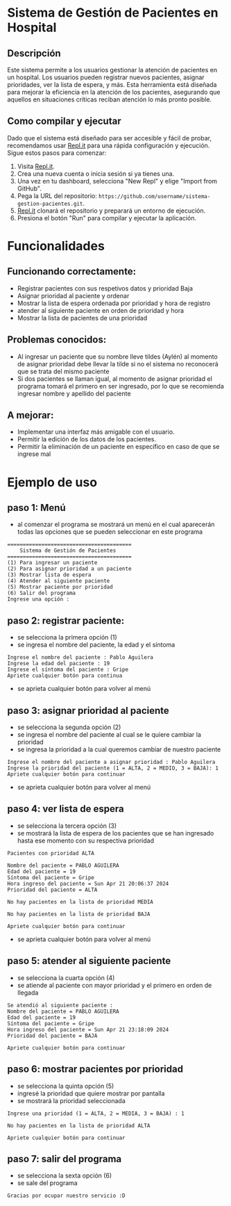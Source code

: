 # Sistema de Gestión de Pacientes en Hospital
## Descripción
Este sistema permite a los usuarios gestionar la atención de pacientes en un hospital. Los usuarios pueden registrar nuevos pacientes, asignar prioridades, ver la lista de espera, y más. Esta herramienta está diseñada para mejorar la eficiencia en la atención de los pacientes, asegurando que aquellos en situaciones críticas reciban atención lo más pronto posible.

## Como compilar y ejecutar
Dado que el sistema está diseñado para ser accesible y fácil de probar, recomendamos usar [Repl.it](http://repl.it/) para una rápida configuración y ejecución. Sigue estos pasos para comenzar:

1. Visita [Repl.it](https://repl.it/).
2. Crea una nueva cuenta o inicia sesión si ya tienes una.
3. Una vez en tu dashboard, selecciona "New Repl" y elige "Import from GitHub".
4. Pega la URL del repositorio: `https://github.com/username/sistema-gestion-pacientes.git`.
5. [Repl.it](http://repl.it/) clonará el repositorio y preparará un entorno de ejecución.
6. Presiona el botón "Run" para compilar y ejecutar la aplicación.

# Funcionalidades
## Funcionando correctamente:
* Registrar pacientes con sus respetivos datos y prioridad Baja
* Asignar prioridad al paciente y ordenar
* Mostrar la lista de espera ordenada por prioridad y hora de registro
* atender al siguiente paciente en orden de prioridad y hora
* Mostrar la lista de pacientes de una prioridad
## Problemas conocidos:
* Al ingresar un paciente que su nombre lleve tildes (Aylén) al momento de asignar prioridad debe llevar la tilde si no el sistema no reconocerá que se trata del mismo paciente
* Si dos pacientes se llaman igual, al momento de asignar prioridad el programa tomará el primero en ser ingresado, por lo que se recomienda ingresar nombre y apellido del paciente
## A mejorar:
* Implementar una interfaz más amigable con el usuario.
* Permitir la edición de los datos de los pacientes.
* Permitir la eliminación de un paciente en específico en caso de que se ingrese mal

# Ejemplo de uso
## paso 1: Menú
* al comenzar el programa se mostrará un menú en el cual aparecerán todas las opciones que se pueden seleccionar en este programa


````
========================================
    Sistema de Gestión de Pacientes
========================================
(1) Para ingresar un paciente
(2) Para asignar prioridad a un paciente
(3) Mostrar lista de espera
(4) Atender al siguiente paciente
(5) Mostrar paciente por prioridad
(6) Salir del programa
Ingrese una opción :
````
## paso 2: registrar paciente:
* se selecciona la primera opción (1)
* se ingresa el nombre del paciente, la edad y el síntoma
````
Ingrese el nombre del paciente : Pablo Aguilera
Ingrese la edad del paciente : 19
Ingrese el síntoma del paciente : Gripe 
Apriete cualquier botón para continua
````
* se aprieta cualquier botón para volver al menú

## paso 3: asignar prioridad al paciente
* se selecciona la segunda opción (2)
* se ingresa el nombre del paciente al cual se le quiere cambiar la prioridad
* se ingresa la prioridad a la cual queremos cambiar de nuestro paciente
````
Ingrese el nombre del paciente a asignar prioridad : Pablo Aguilera
Ingrese la prioridad del paciente (1 = ALTA, 2 = MEDIO, 3 = BAJA): 1
Apriete cualquier botón para continuar
````
* se aprieta cualquier botón para volver al menú

## paso 4: ver lista de espera
* se selecciona la tercera opción (3)
* se mostrará la lista de espera de los pacientes que se han ingresado hasta ese momento con su respectiva prioridad
````
Pacientes con prioridad ALTA

Nombre del paciente = PABLO AGUILERA
Edad del paciente = 19
Síntoma del paciente = Gripe
Hora ingreso del paciente = Sun Apr 21 20:06:37 2024
Prioridad del paciente = ALTA 

No hay pacientes en la lista de prioridad MEDIA

No hay pacientes en la lista de prioridad BAJA

Apriete cualquier botón para continuar
````
* se aprieta cualquier botón para volver al menú

## paso 5: atender al siguiente paciente
* se selecciona la cuarta opción (4)
* se atiende al paciente con mayor prioridad y el primero en orden de llegada
````
Se atendió al siguiente paciente : 
Nombre del paciente = PABLO AGUILERA
Edad del paciente = 19
Síntoma del paciente = Gripe
Hora ingreso del paciente = Sun Apr 21 23:18:09 2024
Prioridad del paciente = BAJA 

Apriete cualquier botón para continuar
````

## paso 6: mostrar pacientes por prioridad
* se selecciona la quinta opción (5)
* ingresé la prioridad que quiere mostrar por pantalla
* se mostrará la prioridad seleccionada
````
Ingrese una prioridad (1 = ALTA, 2 = MEDIA, 3 = BAJA) : 1

No hay pacientes en la lista de prioridad ALTA

Apriete cualquier botón para continuar
````
## paso 7: salir del programa
* se selecciona la sexta opción (6)
* se sale del programa

````
Gracias por ocupar nuestro servicio :D
````
